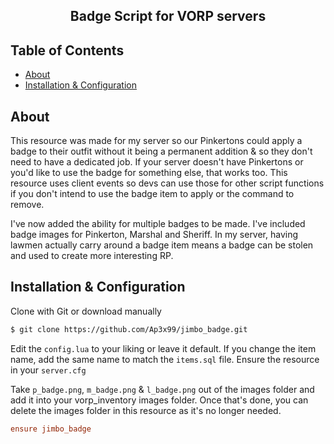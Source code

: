 <h2 align="center">Badge Script for VORP servers</h2>

## Table of Contents

- [About](#about)
- [Installation & Configuration](#installation)

## About

This resource was made for my server so our Pinkertons could apply a badge to their outfit without it being a permanent addition & so they don't need to have a dedicated job. If your server doesn't have Pinkertons or you'd like to use the badge for something else, that works too. This resource uses client events so devs can use those for other script functions if you don't intend to use the badge item to apply or the command to remove.

I've now added the ability for multiple badges to be made. I've included badge images for Pinkerton, Marshal and Sheriff. In my server, having lawmen actually carry around a badge item means a badge can be stolen and used to create more interesting RP.

## Installation & Configuration

Clone with Git or download manually

```bash
$ git clone https://github.com/Ap3x99/jimbo_badge.git
```

Edit the `config.lua` to your liking or leave it default. If you change the item name, add the same name to match the `items.sql` file.
Ensure the resource in your `server.cfg`

Take `p_badge.png`, `m_badge.png` & `l_badge.png` out of the images folder and add it into your vorp_inventory images folder. Once that's done, you can delete the images folder in this resource as it's no longer needed.

```cfg
ensure jimbo_badge
```